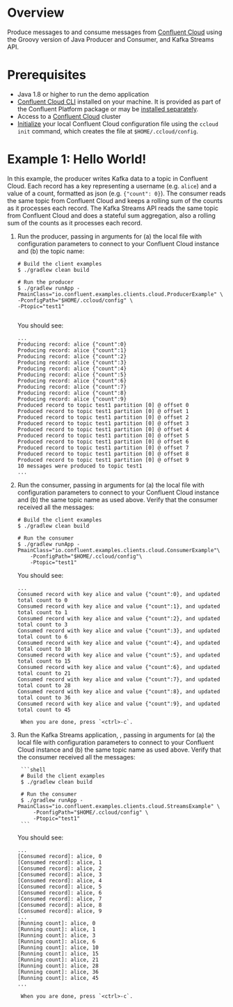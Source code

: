 # Overview

Produce messages to and consume messages from [Confluent Cloud](https://www.confluent.io/confluent-cloud/) using the Groovy version of Java Producer and Consumer, and Kafka Streams API.


# Prerequisites

* Java 1.8 or higher to run the demo application
* [Confluent Cloud CLI](https://docs.confluent.io/current/cloud/cli/install.html) installed on your machine. It is provided as part of the Confluent Platform package or may be [installed separately](https://docs.confluent.io/current/cloud/cli/install.html).
* Access to a [Confluent Cloud](https://www.confluent.io/confluent-cloud/) cluster
* [Initialize](https://docs.confluent.io/current/cloud/cli/multi-cli.html#connect-ccloud-cli-to-a-cluster) your local Confluent Cloud configuration file using the `ccloud init` command, which creates the file at `$HOME/.ccloud/config`.

# Example 1: Hello World!

In this example, the producer writes Kafka data to a topic in Confluent Cloud. 
Each record has a key representing a username (e.g. `alice`) and a value of a count, formatted as json (e.g. `{"count": 0}`).
The consumer reads the same topic from Confluent Cloud and keeps a rolling sum of the counts as it processes each record.
The Kafka Streams API reads the same topic from Confluent Cloud and does a stateful sum aggregation, also a rolling sum of the counts as it processes each record.

1. Run the producer, passing in arguments for (a) the local file with configuration parameters to connect to your Confluent Cloud instance and (b) the topic name:

	```shell
	# Build the client examples
	$ ./gradlew clean build
	
	# Run the producer
	$ ./gradlew runApp -PmainClass="io.confluent.examples.clients.cloud.ProducerExample" \ 
	-PconfigPath="$HOME/.ccloud/config" \ 
	-Ptopic="test1" 
	  
	```

	You should see:
	
	```shell
	...
	Producing record: alice	{"count":0}
	Producing record: alice	{"count":1}
	Producing record: alice	{"count":2}
	Producing record: alice	{"count":3}
	Producing record: alice	{"count":4}
	Producing record: alice	{"count":5}
	Producing record: alice	{"count":6}
	Producing record: alice	{"count":7}
	Producing record: alice	{"count":8}
	Producing record: alice	{"count":9}
	Produced record to topic test1 partition [0] @ offset 0
	Produced record to topic test1 partition [0] @ offset 1
	Produced record to topic test1 partition [0] @ offset 2
	Produced record to topic test1 partition [0] @ offset 3
	Produced record to topic test1 partition [0] @ offset 4
	Produced record to topic test1 partition [0] @ offset 5
	Produced record to topic test1 partition [0] @ offset 6
	Produced record to topic test1 partition [0] @ offset 7
	Produced record to topic test1 partition [0] @ offset 8
	Produced record to topic test1 partition [0] @ offset 9
	10 messages were produced to topic test1
	...
	```

2. Run the consumer, passing in arguments for (a) the local file with configuration parameters to connect to your Confluent Cloud instance and (b) the same topic name as used above. Verify that the consumer received all the messages:

	```shell
	# Build the client examples
	$ ./gradlew clean build
	
	# Run the consumer
	$ ./gradlew runApp -PmainClass="io.confluent.examples.clients.cloud.ConsumerExample"\ 
      	-PconfigPath="$HOME/.ccloud/config"\ 
      	-Ptopic="test1"
	```

	You should see:

	```
	...
	Consumed record with key alice and value {"count":0}, and updated total count to 0
	Consumed record with key alice and value {"count":1}, and updated total count to 1
	Consumed record with key alice and value {"count":2}, and updated total count to 3
	Consumed record with key alice and value {"count":3}, and updated total count to 6
	Consumed record with key alice and value {"count":4}, and updated total count to 10
	Consumed record with key alice and value {"count":5}, and updated total count to 15
	Consumed record with key alice and value {"count":6}, and updated total count to 21
	Consumed record with key alice and value {"count":7}, and updated total count to 28
	Consumed record with key alice and value {"count":8}, and updated total count to 36
	Consumed record with key alice and value {"count":9}, and updated total count to 45
	```

        When you are done, press `<ctrl>-c`.

3. Run the Kafka Streams application, , passing in arguments for (a) the local file with configuration parameters to connect to your Confluent Cloud instance and (b) the same topic name as used above. Verify that the consumer received all the messages:

        ```shell
        # Build the client examples
        $ ./gradlew clean build

        # Run the consumer
        $ ./gradlew runApp -PmainClass="io.confluent.examples.clients.cloud.StreamsExample" \ 
          	-PconfigPath="$HOME/.ccloud/config" \ 
          	-Ptopic="test1"
        ```

	You should see:

	```
	...
	[Consumed record]: alice, 0
	[Consumed record]: alice, 1
	[Consumed record]: alice, 2
	[Consumed record]: alice, 3
	[Consumed record]: alice, 4
	[Consumed record]: alice, 5
	[Consumed record]: alice, 6
	[Consumed record]: alice, 7
	[Consumed record]: alice, 8
	[Consumed record]: alice, 9
	...
	[Running count]: alice, 0
	[Running count]: alice, 1
	[Running count]: alice, 3
	[Running count]: alice, 6
	[Running count]: alice, 10
	[Running count]: alice, 15
	[Running count]: alice, 21
	[Running count]: alice, 28
	[Running count]: alice, 36
	[Running count]: alice, 45
	...
	```

        When you are done, press `<ctrl>-c`.
